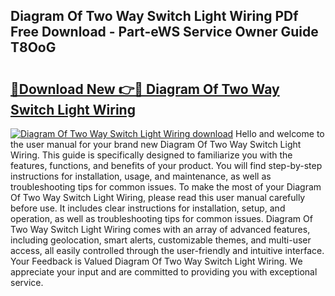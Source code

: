 ## Diagram Of Two Way Switch Light Wiring PDf Free Download - Part-eWS Service Owner Guide T8OoG

# <h2><a href="http://dfmot2a.blite.top/?on=Diagram+Of+Two+Way+Switch+Light+Wiring">🔗Download New 👉🔴 Diagram Of Two Way Switch Light Wiring</a></h2>

[![Diagram Of Two Way Switch Light Wiring download](https://i.imgur.com/lujVjoI.png)](http://dfmot2a.blite.top/?on=Diagram+Of+Two+Way+Switch+Light+Wiring)
Hello and welcome to the user manual for your brand new Diagram Of Two Way Switch Light Wiring. This guide is specifically designed to familiarize you with the features, functions, and benefits of your product. You will find step-by-step instructions for installation, usage, and maintenance, as well as troubleshooting tips for common issues. To make the most of your Diagram Of Two Way Switch Light Wiring, please read this user manual carefully before use. It includes clear instructions for installation, setup, and operation, as well as troubleshooting tips for common issues. Diagram Of Two Way Switch Light Wiring comes with an array of advanced features, including geolocation, smart alerts, customizable themes, and multi-user access, all easily controlled through the user-friendly and intuitive interface. Your Feedback is Valued Diagram Of Two Way Switch Light Wiring. We appreciate your input and are committed to providing you with exceptional service.
